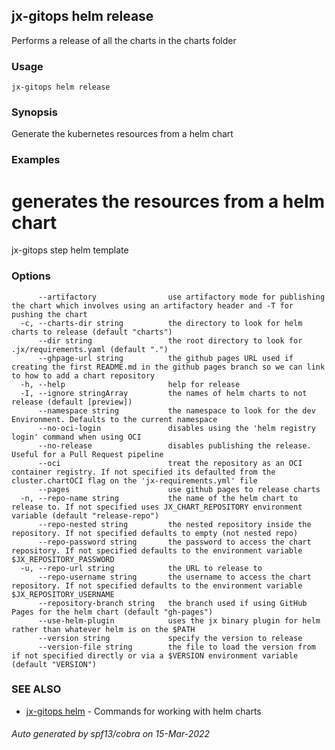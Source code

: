 ## jx-gitops helm release

Performs a release of all the charts in the charts folder

### Usage

```
jx-gitops helm release
```

### Synopsis

Generate the kubernetes resources from a helm chart

### Examples

  # generates the resources from a helm chart
  jx-gitops step helm template

### Options

```
      --artifactory                use artifactory mode for publishing the chart which involves using an artifactory header and -T for pushing the chart
  -c, --charts-dir string          the directory to look for helm charts to release (default "charts")
      --dir string                 the root directory to look for .jx/requirements.yaml (default ".")
      --ghpage-url string          the github pages URL used if creating the first README.md in the github pages branch so we can link to how to add a chart repository
  -h, --help                       help for release
  -I, --ignore stringArray         the names of helm charts to not release (default [preview])
      --namespace string           the namespace to look for the dev Environment. Defaults to the current namespace
      --no-oci-login               disables using the 'helm registry login' command when using OCI
      --no-release                 disables publishing the release. Useful for a Pull Request pipeline
      --oci                        treat the repository as an OCI container registry. If not specified its defaulted from the cluster.chartOCI flag on the 'jx-requirements.yml' file
      --pages                      use github pages to release charts
  -n, --repo-name string           the name of the helm chart to release to. If not specified uses JX_CHART_REPOSITORY environment variable (default "release-repo")
      --repo-nested string         the nested repository inside the repository. If not specified defaults to empty (not nested repo)
      --repo-password string       the password to access the chart repository. If not specified defaults to the environment variable $JX_REPOSITORY_PASSWORD
  -u, --repo-url string            the URL to release to
      --repo-username string       the username to access the chart repository. If not specified defaults to the environment variable $JX_REPOSITORY_USERNAME
      --repository-branch string   the branch used if using GitHub Pages for the helm chart (default "gh-pages")
      --use-helm-plugin            uses the jx binary plugin for helm rather than whatever helm is on the $PATH
      --version string             specify the version to release
      --version-file string        the file to load the version from if not specified directly or via a $VERSION environment variable (default "VERSION")
```

### SEE ALSO

* [jx-gitops helm](jx-gitops_helm.md)	 - Commands for working with helm charts

###### Auto generated by spf13/cobra on 15-Mar-2022
